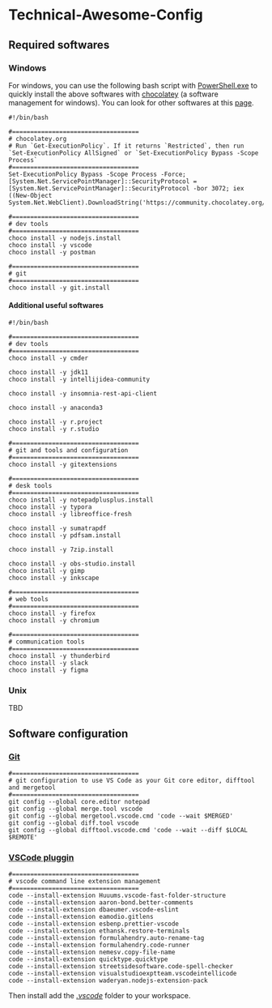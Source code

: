 # Technical-Awesome-Config

## Required softwares

### Windows

For windows, you can use the following bash script with [PowerShell.exe](https://docs.chocolatey.org/en-us/choco/setup#install-with-powershell.exe) to quickly install the above softwares with [chocolatey](https://docs.chocolatey.org/en-us/#what-is-chocolatey) (a software management for windows). You can look for other softwares at this [page](https://community.chocolatey.org/packages?q=+&moderatorQueue=&moderationStatus=all-statuses&prerelease=false&sortOrder=package-download-count).

```
#!/bin/bash

#===================================
# chocolatey.org
# Run `Get-ExecutionPolicy`. If it returns `Restricted`, then run `Set-ExecutionPolicy AllSigned` or `Set-ExecutionPolicy Bypass -Scope Process`
#===================================
Set-ExecutionPolicy Bypass -Scope Process -Force; [System.Net.ServicePointManager]::SecurityProtocol = [System.Net.ServicePointManager]::SecurityProtocol -bor 3072; iex ((New-Object System.Net.WebClient).DownloadString('https://community.chocolatey.org/install.ps1'))

#===================================
# dev tools
#===================================
choco install -y nodejs.install
choco install -y vscode
choco install -y postman

#===================================
# git
#===================================
choco install -y git.install
```

#### Additional useful softwares

```
#!/bin/bash

#===================================
# dev tools
#===================================
choco install -y cmder

choco install -y jdk11
choco install -y intellijidea-community

choco install -y insomnia-rest-api-client

choco install -y anaconda3

choco install -y r.project
choco install -y r.studio

#===================================
# git and tools and configuration
#===================================
choco install -y gitextensions

#===================================
# desk tools
#===================================
choco install -y notepadplusplus.install
choco install -y typora
choco install -y libreoffice-fresh

choco install -y sumatrapdf
choco install -y pdfsam.install

choco install -y 7zip.install

choco install -y obs-studio.install
choco install -y gimp
choco install -y inkscape

#===================================
# web tools
#===================================
choco install -y firefox
choco install -y chromium

#===================================
# communication tools
#===================================
choco install -y thunderbird
choco install -y slack
choco install -y figma
```

### Unix

TBD

## Software configuration

### [Git](https://git-scm.com/book/en/v2/Customizing-Git-Git-Configuration)

```
#===================================
# git configuration to use VS Code as your Git core editor, difftool and mergetool
#===================================
git config --global core.editor notepad
git config --global merge.tool vscode
git config --global mergetool.vscode.cmd 'code --wait $MERGED'
git config --global diff.tool vscode
git config --global difftool.vscode.cmd 'code --wait --diff $LOCAL $REMOTE'
```

### [VSCode pluggin](https://code.visualstudio.com/docs/editor/extension-marketplace#_command-line-extension-management)

```
#===================================
# vscode command line extension management
#===================================
code --install-extension Huuums.vscode-fast-folder-structure
code --install-extension aaron-bond.better-comments
code --install-extension dbaeumer.vscode-eslint
code --install-extension eamodio.gitlens
code --install-extension esbenp.prettier-vscode
code --install-extension ethansk.restore-terminals
code --install-extension formulahendry.auto-rename-tag
code --install-extension formulahendry.code-runner
code --install-extension nemesv.copy-file-name
code --install-extension quicktype.quicktype
code --install-extension streetsidesoftware.code-spell-checker
code --install-extension visualstudioexptteam.vscodeintellicode
code --install-extension waderyan.nodejs-extension-pack
```

Then install add the [_.vscode_]() folder to your workspace.
